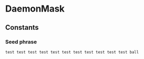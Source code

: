 # DaemonMask

## Constants

### Seed phrase

```text
test test test test test test test test test test test ball
```
